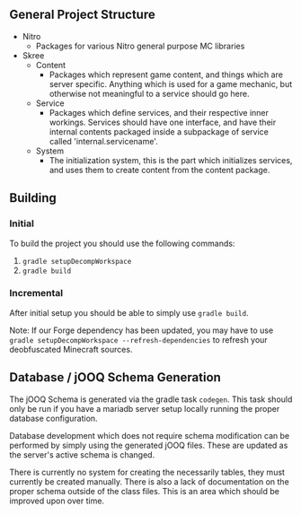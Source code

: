 ## General Project Structure

* Nitro
  - Packages for various Nitro general purpose MC libraries
* Skree
  - Content
    * Packages which represent game content, and things which are server specific. Anything which is used for a game mechanic, but otherwise not meaningful to a service should go here.
  - Service
    * Packages which define services, and their respective inner workings. Services should have one interface, and have their internal contents packaged inside a subpackage of service called 'internal.servicename'.
  - System
    * The initialization system, this is the part which initializes services, and uses them to create content from the content package.

## Building

### Initial

To build the project you should use the following commands:

1. ```gradle setupDecompWorkspace```
2. ```gradle build```

### Incremental

After initial setup you should be able to simply use ```gradle build```.

Note: If our Forge dependency has been updated, you may have to use ```gradle setupDecompWorkspace --refresh-dependencies``` to refresh your deobfuscated Minecraft sources.

## Database / jOOQ Schema Generation

The jOOQ Schema is generated via the gradle task ````codegen````. This task should only be run if you have a mariadb server setup locally running the proper database configuration.

Database development which does not require schema modification can be performed by simply using the generated jOOQ files. These are updated as the server's active schema is changed.

There is currently no system for creating the necessarily tables, they must currently be created manually. There is also a lack of documentation on the proper schema outside of the class files. This is an area which should be improved upon over time.
